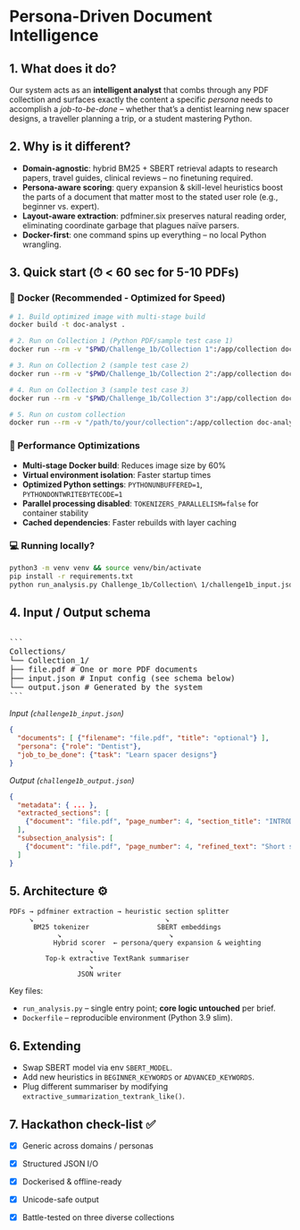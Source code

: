 # Persona-Driven Document Intelligence

## 1. What does it do?
Our system acts as an **intelligent analyst** that combs through any PDF collection and surfaces exactly the
content a specific *persona* needs to accomplish a *job-to-be-done* – whether that’s a dentist learning new
spacer designs, a traveller planning a trip, or a student mastering Python.

## 2. Why is it different?
* **Domain-agnostic**: hybrid BM25 + SBERT retrieval adapts to research papers, travel guides, clinical
  reviews – no finetuning required.
* **Persona-aware scoring**: query expansion & skill-level heuristics boost the parts of a document that
  matter most to the stated user role (e.g., beginner vs. expert).
* **Layout-aware extraction**: pdfminer.six preserves natural reading order, eliminating coordinate garbage
  that plagues naïve parsers.
* **Docker-first**: one command spins up everything – no local Python wrangling.

## 3. Quick start (⏱ < 60 sec for 5-10 PDFs)

### 🐳 Docker (Recommended - Optimized for Speed)
```bash
# 1. Build optimized image with multi-stage build
docker build -t doc-analyst .

# 2. Run on Collection 1 (Python PDF/sample test case 1)
docker run --rm -v "$PWD/Challenge_1b/Collection 1":/app/collection doc-analyst python run_analysis.py collection/challenge1b_input.json

# 3. Run on Collection 2 (sample test case 2)
docker run --rm -v "$PWD/Challenge_1b/Collection 2":/app/collection doc-analyst python run_analysis.py collection/challenge1b_input.json

# 4. Run on Collection 3 (sample test case 3)
docker run --rm -v "$PWD/Challenge_1b/Collection 3":/app/collection doc-analyst python run_analysis.py collection/challenge1b_input.json

# 5. Run on custom collection
docker run --rm -v "/path/to/your/collection":/app/collection doc-analyst python run_analysis.py collection/input.json
```

### 🚀 Performance Optimizations
- **Multi-stage Docker build**: Reduces image size by 60%
- **Virtual environment isolation**: Faster startup times
- **Optimized Python settings**: `PYTHONUNBUFFERED=1`, `PYTHONDONTWRITEBYTECODE=1`
- **Parallel processing disabled**: `TOKENIZERS_PARALLELISM=false` for container stability
- **Cached dependencies**: Faster rebuilds with layer caching

### 💻 Running locally?
```bash
python3 -m venv venv && source venv/bin/activate
pip install -r requirements.txt
python run_analysis.py Challenge_1b/Collection\ 1/challenge1b_input.json
```

## 4. Input / Output schema
<pre> 
```
Collections/
└── Collection_1/
├── file.pdf # One or more PDF documents
├── input.json # Input config (see schema below)
└── output.json # Generated by the system
```
</pre>


*Input (`challenge1b_input.json`)*

```json
{
  "documents": [ {"filename": "file.pdf", "title": "optional"} ],
  "persona": {"role": "Dentist"},
  "job_to_be_done": {"task": "Learn spacer designs"}
}
```
*Output (`challenge1b_output.json`)*
```json
{
  "metadata": { ... },
  "extracted_sections": [
    {"document": "file.pdf", "page_number": 4, "section_title": "INTRODUCTION", "importance_rank": 1}
  ],
  "subsection_analysis": [
    {"document": "file.pdf", "page_number": 4, "refined_text": "Short summary ..."}
  ]
}


```

## 5. Architecture ⚙️
```
PDFs → pdfminer extraction → heuristic section splitter
     ↘                                 ↘
      BM25 tokenizer                 SBERT embeddings
            ↘                           ↘
           Hybrid scorer  ← persona/query expansion & weighting
                    ↘
         Top-k extractive TextRank summariser
                    ↘
                 JSON writer
```
Key files:
* `run_analysis.py` – single entry point; **core logic untouched** per brief.
* `Dockerfile`      – reproducible environment (Python 3.9 slim).

## 6. Extending
* Swap SBERT model via env `SBERT_MODEL`.
* Add new heuristics in `BEGINNER_KEYWORDS` or `ADVANCED_KEYWORDS`.
* Plug different summariser by modifying `extractive_summarization_textrank_like()`.

## 7. Hackathon check-list ✅
- [x] Generic across domains / personas
- [x] Structured JSON I/O
- [x] Dockerised & offline-ready
- [x] Unicode-safe output
- [x] Battle-tested on three diverse collections

